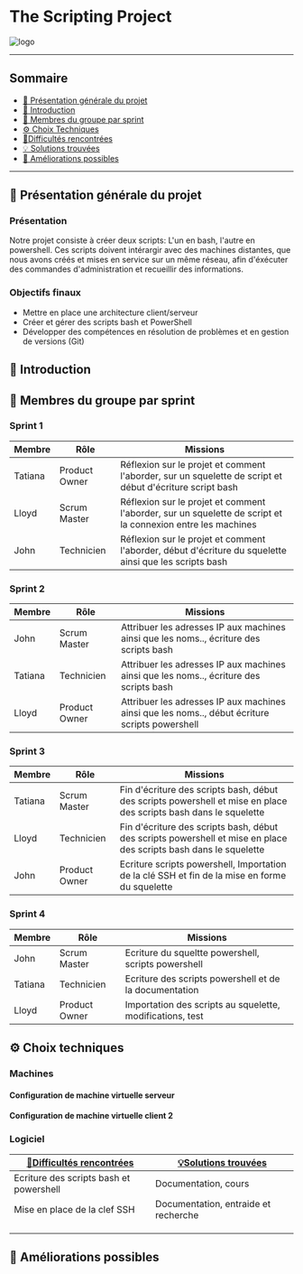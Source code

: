 # The Scripting Project
![logo]()

---

## Sommaire 

- [🎯 Présentation générale du projet](#presentation-du-projet)
- [📜 Introduction](#introduction)
- [👥 Membres du groupe par sprint](#membres-du-groupe-par-sprint)
- [⚙️ Choix Techniques](#choix-techniques)
- [🧗Difficultés rencontrées](#difficultes-rencontrees)
- [💡 Solutions trouvées](#solutions-trouvees)
- [🚀 Améliorations possibles](#ameliorations-possibles)

---

## 🎯 Présentation générale du projet
<span id="presentation-du-projet"></span>

### Présentation

Notre projet consiste à créer deux scripts: L'un en bash, l'autre en powershell.
Ces scripts doivent intérargir avec des machines distantes, que nous avons créés et mises en service sur un même réseau, afin d'éxécuter des commandes d'administration et recueillir des informations.


### Objectifs finaux

- Mettre en place une architecture client/serveur
- Créer et gérer des scripts bash et PowerShell
- Développer des compétences en résolution de problèmes et en gestion de versions (Git)


## 📜 Introduction
<span id="introduction"></span>



## 👥 Membres du groupe par sprint
<span id="membres-du-groupe-par-sprint"></span>



### Sprint 1

| Membre         | Rôle          | Missions                                                                   |
| -------------- | ------------- | -------------------------------------------------------------------------- |
|   Tatiana      | Product Owner |  Réflexion sur le projet et comment l'aborder, sur un squelette de script et début d'écriture script bash |
|   Lloyd        | Scrum Master  |  Réflexion sur le projet et comment l'aborder, sur un squelette de script et la connexion entre les machines |
|   John         | Technicien    |  Réflexion sur le projet et comment l'aborder, début d'écriture du squelette ainsi que les scripts bash |

### Sprint 2

| Membre         | Rôle          | Missions                                                                        |
| -------------- | ------------- | ------------------------------------------------------------------------------- |
|   John         | Scrum Master  | Attribuer les adresses IP aux machines ainsi que les noms.., écriture des scripts bash  |
|   Tatiana      | Technicien    | Attribuer les adresses IP aux machines ainsi que les noms.., écriture des scripts bash  |
|   Lloyd        | Product Owner | Attribuer les adresses IP aux machines ainsi que les noms.., début écriture scripts powershell |

### Sprint 3

| Membre         | Rôle          | Missions                                                                        |
| -------------- | ------------- | ------------------------------------------------------------------------------- |
|   Tatiana      | Scrum Master  |  Fin d'écriture des scripts bash, début des scripts powershell et mise en place des scripts bash dans le squelette |
|   Lloyd        | Technicien    |  Fin d'écriture des scripts bash, début des scripts powershell et mise en place des scripts bash dans le squelette |
|   John         | Product Owner |  Ecriture scripts powershell, Importation de la clé SSH et fin de la mise en forme du squelette |

### Sprint 4

| Membre         | Rôle          | Missions                                                                        |
| -------------- | ------------- | ------------------------------------------------------------------------------- |
|   John         | Scrum Master  | Ecriture du squeltte powershell, scripts powershell |
|   Tatiana      | Technicien    | Ecriture des scripts powershell et de la documentation |
|   Lloyd        | Product Owner | Importation des scripts au squelette, modifications, test  |

## ⚙️ Choix techniques
<span id="choix-techniques"></span>



### Machines

#### Configuration de machine virtuelle serveur

#### Configuration de machine virtuelle client 2

### Logiciel


|  [🧗Difficultés rencontrées](#difficultes-rencontrees)|[💡Solutions trouvées](#solutions-trouvees)|  
| --------------------------------------- | --------------------------------------- |
| Ecriture des scripts bash et powershell | Documentation, cours                    |
| Mise en place de la clef SSH            | Documentation, entraide et recherche    |
|                                         |                                         |
|                                         |                                         |
|                                         |                                         |

## 🚀 Améliorations possibles
<span id="ameliorations-possibles"></span>

